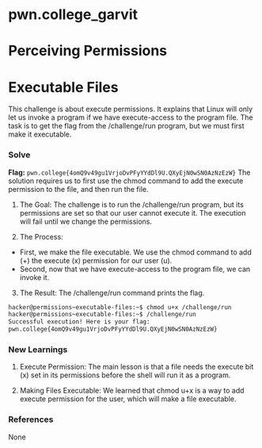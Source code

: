 # pwn.college_garvit
# Perceiving Permissions

# Executable Files
This challenge is about execute permissions. It explains that Linux will only let us invoke a program if we have execute-access to the program file. The task is to get the flag from the /challenge/run program, but we must first make it executable.

### Solve
**Flag:** `pwn.college{4omQ9v49gu1VrjoDvPFyYYdDl9U.QXyEjN0wSN0AzNzEzW}`
The solution requires us to first use the chmod command to add the execute permission to the file, and then run the file.

1. The Goal: The challenge is to run the /challenge/run program, but its permissions are set so that our user cannot execute it. The execution will fail until we change the permissions.

2. The Process:
 - First, we make the file executable. We use the chmod command to add (+) the execute (x) permission for our user (u).
 - Second, now that we have execute-access to the program file, we can invoke it.

3. The Result: The /challenge/run command prints the flag.

```bash
hacker@permissions~executable-files:~$ chmod u+x /challenge/run
hacker@permissions~executable-files:~$ /challenge/run
Successful execution! Here is your flag:
pwn.college{4omQ9v49gu1VrjoDvPFyYYdDl9U.QXyEjN0wSN0AzNzEzW}
```
    
### New Learnings
1. Execute Permission: The main lesson is that a file needs the execute bit (x) set in its permissions before the shell will run it as a program.

2. Making Files Executable: We learned that chmod u+x is a way to add execute permission for the user, which will make a file executable.

### References 
None